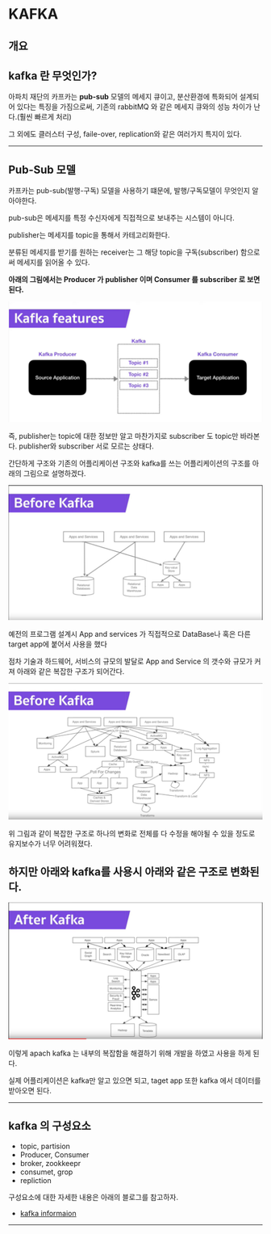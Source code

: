 
# **KAFKA**
## **개요**
## kafka 란 무엇인가?

아파치 재단의 카프카는 **pub-sub** 모델의 메세지 큐이고, 분산환경에 특화되어 설계되어 있다는 특징을 가짐으로써, 기존의 rabbitMQ 와 같은 메세지 큐와의 성능 차이가 난다.(훨씬 빠르게 처리)

그 외에도 클러스터 구성, faile-over, replication와 같은 여러가지 특지이 있다.

- - -

## **Pub-Sub** 모델 

카프카는 pub-sub(발행-구독) 모델을 사용하기 떄문에, 발행/구독모델이 무엇인지 알아야한다.

pub-sub은 메세지를 특정 수신자에게 직접적으로 보내주는 시스템이 아니다.

publisher는 메세지를 topic을 통해서 카테고리화한다.

분류된 메세지를 받기를 원하는 receiver는 그 해당 topic을 구독(subscriber) 함으로써 메세지를 읽어올 수 있다.

**아래의 그림에서는 Producer 가 publisher 이며 Consumer 를 subscriber 로 보면 된다.**

![CreatePlan](./image/image_034.png)

즉, publisher는 topic에 대한 정보만 알고 마찬가지로 subscriber 도 topic만 바라본다.
publisher와 subscriber 서로 모르는 상태다.


간단하게 구조와 기존의 어플리케이션 구조와 kafka를 쓰는 어플리케이션의 구조를 아래의 그림으로 설명하겠다.

![CreatePlan](./image/image_031.png)

예전의 프로그램 설계시 App and services 가 직접적으로 DataBase나 혹은 다른 target app에 붙어서 사용을 했다

점차 기술과 하드웨어, 서비스의 규모의 발달로 App and Service 의 갯수와 규모가 커져 아래와 같은 복잡한 구조가 되어간다.

![CreatePlan](./image/image_032.png)

위 그림과 같이 복잡한 구조로 하나의 변화로 전체를 다 수정을 해야될 수 있을 정도로 유지보수가 너무 어려워졌다.

## **하지만 아래와 kafka를 사용시 아래와 같은 구조로 변화된다.**


![CreatePlan](./image/image_033.png)

이렇게 apach kafka 는 내부의 복잡함을 해결하기 위해 개발을 하였고 사용을 하게 된다.

실제 어플리케이션은 kafka만 알고 있으면 되고, taget app 또한 kafka 에서 데이터를 받아오면 된다.

- - -

## kafka 의 구성요소

* topic, partision
* Producer, Consumer
* broker, zookkeepr
* consumet, grop
* repliction

구성요소에 대한 자세한 내용은 아래의 블로그를 참고하자.

 - [kafka informaion](https://medium.com/@umanking/%EC%B9%B4%ED%94%84%EC%B9%B4%EC%97%90-%EB%8C%80%ED%95%B4%EC%84%9C-%EC%9D%B4%EC%95%BC%EA%B8%B0-%ED%95%98%EA%B8%B0%EC%A0%84%EC%97%90-%EB%A8%BC%EC%A0%80-data%EC%97%90-%EB%8C%80%ED%95%B4%EC%84%9C-%EC%9D%B4%EC%95%BC%EA%B8%B0%ED%95%B4%EB%B3%B4%EC%9E%90-d2e3ca2f3c2)

---



